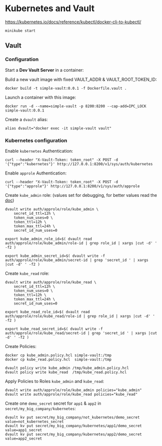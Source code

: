 # Kubernetes and Vault

https://kubernetes.io/docs/reference/kubectl/docker-cli-to-kubectl/

```shell
minikube start
```

## Vault

### Configuration

Start a **Dev Vault Server** in a container:

Build a new vault image with fixed VAULT_ADDR & VAULT_ROOT_TOKEN_ID:

```shell
docker build -t simple-vault:0.0.1 -f Dockerfile.vault .
```

Launch a container with this image:

```shell
docker run -d --name=simple-vault -p 8200:8200 --cap-add=IPC_LOCK simple-vault:0.0.1
```

Create a `dvault` alias:

```shell
alias dvault="docker exec -it simple-vault vault"
```

### Kubernetes configuration

Enable `kubernetes` Authentication:

```shell
curl --header "X-Vault-Token: token_root" -X POST -d '{"type":"kubernetes"}' http://127.0.0.1:8200/v1/sys/auth/kubernetes
```

Enable `approle` Authentication:

```shell
curl --header "X-Vault-Token: token_root" -X POST -d '{"type":"approle"}' http://127.0.0.1:8200/v1/sys/auth/approle
```

Create `kube_admin` role:
(values set for debugging, for better values read the [doc](https://www.vaultproject.io/api/auth/approle/index.html#parameters))

```shell
dvault write auth/approle/role/kube_admin \
    secret_id_ttl=12h \
    token_num_uses=0 \
    token_ttl=12h \
    token_max_ttl=24h \
    secret_id_num_uses=0

export kube_admin_role_id=$( dvault read auth/approle/role/kube_admin/role-id | grep role_id | xargs |cut -d' ' -f2 )

export kube_admin_secret_id=$( dvault write -f auth/approle/role/kube_admin/secret-id | grep 'secret_id ' | xargs |cut -d' ' -f2 )
```

Create `kube_read` role:

```shell
dvault write auth/approle/role/kube_read \
    secret_id_ttl=12h \
    token_num_uses=0 \
    token_ttl=12h \
    token_max_ttl=24h \
    secret_id_num_uses=0

export kube_read_role_id=$( dvault read auth/approle/role/kube_read/role-id | grep role_id | xargs |cut -d' ' -f2 )

export kube_read_secret_id=$( dvault write -f auth/approle/role/kube_read/secret-id | grep 'secret_id ' | xargs |cut -d' ' -f2 )
```

Create Policies:

```shell
docker cp kube_admin.policy.hcl simple-vault:/tmp
docker cp kube_read.policy.hcl  simple-vault:/tmp

dvault policy write kube_admin /tmp/kube_admin.policy.hcl
dvault policy write kube_read  /tmp/kube_read.policy.hcl
```

Apply Policies to Roles `kube_admin` and `kube_read`:

```shell
dvault write auth/approle/role/kube_admin policies="kube_admin"
dvault write auth/approle/role/kube_read policies="kube_read"
```

Create one `demo_secret` secret for `app1` & `app2` in `secret/my_big_company/kubernetes`:

```shell
dvault kv put secret/my_big_company/not_kubernetes/demo_secret value=not_kubernetes_secret
dvault kv put secret/my_big_company/kubernetes/app1/demo_secret value=app1_secret
dvault kv put secret/my_big_company/kubernetes/app2/demo_secret value=app2_secret
```